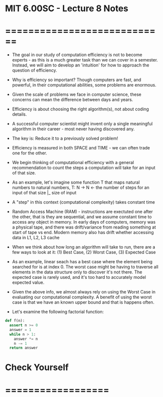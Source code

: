 # MIT 6.00SC - Lecture 8 Notes
# ============================

* The goal in our study of computation efficiency is not to become experts -
  as this is a much greater task than we can cover in a semester. Instead,
  we will aim to develop an 'intuition' for how to approach the question
  of efficiency.

* Why is efficiency so important? Though computers are fast, and powerful, in
  their computational abilities, some problems are enormous.

* Given the scale of problems we face in computer science, these concerns
  can mean the difference between days and years.

* Efficiency is about choosing the right algorithm(s), not about coding details.

* A successful computer scientist might invent only a single meaningful
  algorithm in their career - most never having discovered any.

* The key is: Reduce it to a previously solved problem!

* Efficiency is measured in both SPACE and TIME - we can often trade
  one for the other.

* We begin thinking of computational efficiency with a general recommendation
  to count the steps a computation will take for an input of that size.

* As an example, let's imagine some function T that maps natural numbers to
  natural numbers, T: N -> N <- the number of steps for an input of that size
                      |_ size of input

* A "step" in this context (computational complexity) takes constant time

* Random Access Machine (RAM) - instructions are exectuted one after the other,
  that is they are sequential, and we assume constant time to access any object
  in memory. In early days of computers, memory was a physical tape, and there
  was drift/variance from reading something at start of tape vs end. Modern
  memory also has drift whether accessing data in L1, L2, L3 cache

* When we think about how long an algorithm will take to run, there are
  a few ways to look at it: (1) Best Case, (2) Worst Case, (3) Expected Case

* As an example, linear seach has a best case where the element being
  searched for is at index 0. The worst case might be having to traverse all
  elements in the data structure only to discover it's not there. The expected case
  is rarely used, and it's too hard to accurately model expected value.

* Given the above info, we almost always rely on using the Worst Case in evaluating
  our computational complexity. A benefit of using the worst case is that we have
  an known upper bound and that is happens often.

* Let's examine the following factorial function:
```python
def f(n):
  assert n >= 0
  answer = 1
  while n > 1:
    answer *= n
    n -= 1
  return answer
```



# Check Yourself
# ==================

